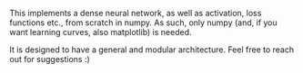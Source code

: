 This implements a dense neural network, as well as activation, loss functions etc., from scratch in numpy.
As such, only numpy (and, if you want learning curves, also matplotlib) is needed.

It is designed to have a general and modular architecture. 
Feel free to reach out for suggestions :)